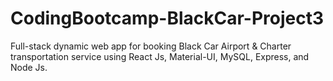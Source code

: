 # CodingBootcamp-BlackCar-Project3

Full-stack dynamic web app for booking Black Car Airport & Charter transportation service using React Js, Material-UI, MySQL, Express, and Node Js.

